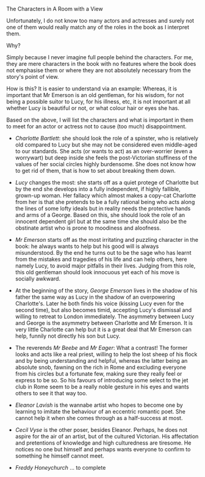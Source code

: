 The Characters in A Room with a View

Unfortunately, I do not know too many actors and actresses and surely not one of them would really match
any of the roles in the book as I interpret them.

Why?

Simply because I never imagine full people behind the characters. For me, they are mere characters 
in the book with no features where the book does not emphasise them or where they are not absolutely 
necessary from the story's point of view.

How is this? It is easier to understand via an example: Whereas, it is important that Mr Emerson is 
an old gentleman, for his wisdom, for not being a possible suitor to Lucy, for his illness, etc, it 
is not important at all whether Lucy is beautiful or not, or what colour hair or eyes she has.

Based on the above, I will list the characters and what is important in them to meet for an actor or 
actress not to cause (too much) disappointment.

* _Charlotte Bartlett_: she should look the role of a spinster, who is relatively old compared to Lucy
but she may not be considered even middle-aged to our standards. She acts (or wants to act) as an
over-worrier (even a worrywart) but deep inside she feels the post-Victorian stuffiness of the values
of her social circles highly burdensome. She does not know how to get rid of them, that is how to set
about breaking them down.

* _Lucy_ changes the most: she starts off as a quiet protege of Charlotte but by the end she develops into 
a fully independent, if highly fallible, grown-up woman. Her fallacy which almost makes a copy-cat 
Charlotte from her is that she pretends to be a fully rational being who acts along the lines of some
lofty ideals but in reality needs the protective hands and arms of a George. Based on this, she should
look the role of an innocent dependent girl but at the same time she should also be the obstinate artist
who is prone to moodiness and aloofness.

* _Mr Emerson_ starts off as the most irritating and puzzling character in the book: he always wants to
help but his good will is always misunderstood. By the end he turns out to be the sage who has learnt 
from the mistakes and tragedies of his life and can help others, here namely Lucy, to avoid major pitfalls
in their lives. Judging from this role, this old gentleman should look innocuous yet each of his move is
socially awkward.

* At the beginning of the story, _George Emerson_ lives in the shadow of his father the same way as Lucy 
in the shadow of an overpowering Charlotte's. Later he both finds his voice (kissing Lucy even for the second 
time), but also becomes timid, accepting Lucy's dismissal and willing to retreat to London immediately. The 
asymmetry between Lucy and George is the asymmetry between Charlotte and Mr Emerson. It is very little 
Charlotte can help but it is a great deal that Mr Emerson can help, funnily not directly his son but Lucy.

* The reverends _Mr Beebe_ and _Mr Eager_: What a contrast! The former looks and acts like a real priest,
willing to help the lost sheep of his flock and by being understanding and helpful, whereas the latter being
an absolute snob, fawning on the rich in Rome and excluding everyone from his circles but a fortunate few,
making sure they really feel or express to be so. So his favours of introducing some select to the jet club
in Rome seem to be a really noble gesture in his eyes and wants others to see it that way too.

* _Eleanor Lavish_ is the wannabe artist who hopes to become one by learning to imitate the behaviour of an 
eccentric romantic poet. She cannot help it when she comes through as a half-success at most.

* _Cecil Vyse_ is the other poser, besides Eleanor. Perhaps, he does not aspire for the air of an artist, but
of the cultured Victorian. His affectation and pretentions of knowledge and high culturedness are tiresome.
He notices no one but himself and perhaps wants everyone to confirm to something he himself cannot meet.

* _Freddy Honeychurch_ ... to complete
